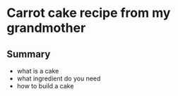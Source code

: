 # Carrot cake recipe from my grandmother

## Summary

- what is a cake
- what ingredient do you need
- how to build a cake